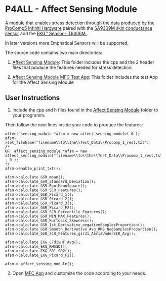 # P4ALL - Affect Sensing Module

A module that enables stress detection through the data produced by the [ProComp5 Infiniti Hardware](http://thoughttechnology.com/index.php/hardware/procomp5-infiniti-5-channel-biofeedback-neurofeedback-system-w-biograph-infiniti-software.html) paired with the [ SA9309M skin conductance sensor](http://thoughttechnology.com/index.php/sensors-83/skin-conductance-sensor.html) and the [ EKG™ Sensor - T9306M ](http://thoughttechnology.com/index.php/sensors-83/ekgtm-sensor.html). 

In later versions more Emphatical Sensors will be supported.

The source code contains two main directories:

1) [Affect Sensing Module](https://github.com/P4ALLcerthiti/P4ALL-Affect-Sensing-Module/tree/master/Source%20Code/Affect_Sensing_Module): This folder includes the cpp and the 2 header files that produce the features needed for stress detection.

2) [Affect Sensing Module MFC Test App](https://github.com/P4ALLcerthiti/P4ALL-Affect-Sensing-Module/tree/master/Test%20Application): This folder includes the test App for the Affect Sensing Module


## User Instructions

1) Include the cpp and h files found in the [Affect Sensing Module](https://github.com/P4ALLcerthiti/P4ALL-Affect-Sensing-Module/tree/master/Affect_Sensing_Module) folder to your programm.

Then follow the next lines inside your code to produce the features:
	
	affect_sensing_module *afsm = new affect_sensing_module( 0 );
	afsm->set_fileName("filename\\to\\the\\Test_Data\\Procomp_1_rest.txt");
	/*
	OR	affect_sensing_module *afsm = new affect_sensing_module("filename\\to\\the\\Test_Data\\Procomp_1_rest.txt" , 0 );
	*/
	afsm->enable_print_txt();
	
	afsm->calculate_GSR_mean();
	afsm->calculate_GSR_Standard_Deviation();
	afsm->calculate_GSR_RootMeanSquare();
	afsm->calculate_GSR_SCR_Features();
	afsm->calculate_GSR_Picard_1();
	afsm->calculate_GSR_Picard_2();
	afsm->calculate_GSR_Picard_3();
	afsm->calculate_GSR_Picard_F2();
	afsm->calculate_GSR_SCR_Percentile_Features();
	afsm->calculate_GSR_MIN_MAX_Features();
	afsm->calculate_GSR_Kurtosis_Skewness();
	afsm->calculate_GSR_1st_Derivative_negativeSamplesProportion();
	afsm->calculate_GSR_Smooth_Derivative_Avg_RMS_NegSamplesProportion();
	afsm->calculate_GSR_SCR_Features_gsr31_AeriaUnderSCR_Avg();
	
	afsm->calculate_EKG_LFdivHF_Avg();
	afsm->calculate_EKG_RMSSD();
	afsm->calculate_EKG_SD1_SD2();
	afsm->calculate_EKG_Picard_F2();

	afsm->~affect_sensing_module();


2) Open [MFC App](https://github.com/P4ALLcerthiti/P4ALL-Affect-Sensing-Module/tree/master/Affect_Sensing_Module_TEST_MFC) and customize the code according to your needs.


